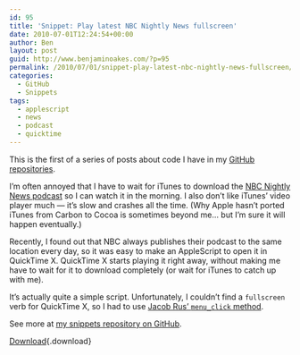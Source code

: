 ```yaml
---
id: 95
title: 'Snippet: Play latest NBC Nightly News fullscreen'
date: 2010-07-01T12:24:54+00:00
author: Ben
layout: post
guid: http://www.benjaminoakes.com/?p=95
permalink: /2010/07/01/snippet-play-latest-nbc-nightly-news-fullscreen/
categories:
  - GitHub
  - Snippets
tags:
  - applescript
  - news
  - podcast
  - quicktime
---
```

This is the first of a series of posts about code I have in my [GitHub repositories](http://www.github.com/benjaminoakes).

I&#8217;m often annoyed that I have to wait for iTunes to download the [NBC Nightly News podcast](http://www.msnbc.msn.com/id/8132577/) so I can watch it in the morning. I also don&#8217;t like iTunes&#8217; video player much &#8212; it&#8217;s slow and crashes all the time. (Why Apple hasn&#8217;t ported iTunes from Carbon to Cocoa is sometimes beyond me&#8230; but I&#8217;m sure it will happen eventually.)

Recently, I found out that NBC always publishes their podcast to the same location every day, so it was easy to make an AppleScript to open it in QuickTime X. QuickTime X starts playing it right away, without making me have to wait for it to download completely (or wait for iTunes to catch up with me).

It&#8217;s actually quite a simple script. Unfortunately, I couldn&#8217;t find a `fullscreen` verb for QuickTime X, so I had to use [Jacob Rus&#8217; `menu_click` method](http://www.macosxhints.com/article.php?story=20060921045743404).

See more at [my snippets repository on GitHub](http://github.com/benjaminoakes/snippets/).

[Download](http://github.com/benjaminoakes/snippets/raw/master/applescript/Play%20latest%20NBC%20Nightly%20News%20fullscreen.applescript){.download}